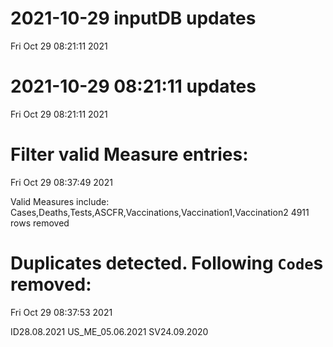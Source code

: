 
# 2021-10-29 inputDB updates 
 Fri Oct 29 08:21:11 2021 


# 2021-10-29 08:21:11 updates 
 Fri Oct 29 08:21:11 2021 


# Filter valid Measure entries: 
 Fri Oct 29 08:37:49 2021 

Valid Measures include: Cases,Deaths,Tests,ASCFR,Vaccinations,Vaccination1,Vaccination2
 4911 rows removed
# Duplicates detected. Following `Code`s removed: 
 Fri Oct 29 08:37:53 2021 

ID28.08.2021
US_ME_05.06.2021
SV24.09.2020